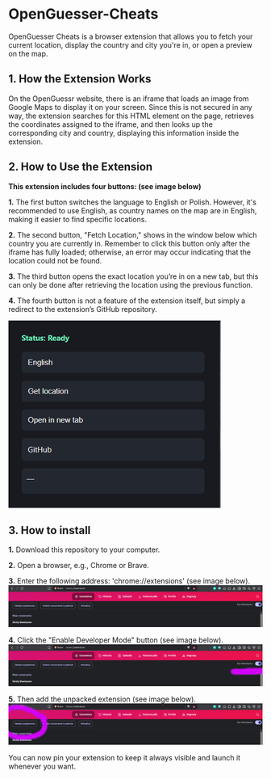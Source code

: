 # OpenGuesser-Cheats
OpenGuesser Cheats is a browser extension that allows you to fetch your current location, display the country and city you're in, or open a preview on the map.

## **1. How the Extension Works**
On the OpenGuessr website, there is an iframe that loads an image from Google Maps to display it on your screen. Since this is not secured in any way, the extension searches for this HTML element on the page, retrieves the coordinates assigned to the iframe, and then looks up the corresponding city and country, displaying this information inside the extension.

## **2. How to Use the Extension**
**This extension includes four buttons: (see image below)**

**1.**  The first button switches the language to English or Polish. However, it's recommended to use English, as country names on the map are in English, making it easier to find specific locations.

**2.**  The second button, "Fetch Location," shows in the window below which country you are currently in. Remember to click this button only after the iframe has fully loaded; otherwise, an error may occur indicating that the location could not be found.

**3.** The third button opens the exact location you’re in on a new tab, but this can only be done after retrieving the location using the previous function.

**4.** The fourth button is not a feature of the extension itself, but simply a redirect to the extension’s GitHub repository.


![App viev](media/image4.png)

## **3. How to install**

**1.** Download this repository to your computer.

**2.** Open a browser, e.g., Chrome or Brave.

**3.** Enter the following address: 'chrome://extensions' (see image below).
![App viev](media/image.png)

**4.** Click the "Enable Developer Mode" button (see image below).
![App viev](media/image2.png)

**5.** Then add the unpacked extension (see image below).
![App viev](media/image3.png)

You can now pin your extension to keep it always visible and launch it whenever you want.
